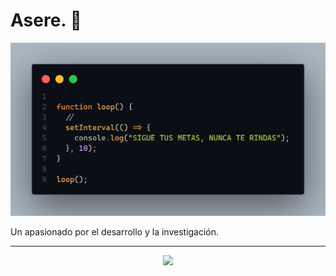 <h1>Asere. 👋</h1>
<p align="center">
  <img src="https://raw.githubusercontent.com/D-ROdev/D-ROdev/main/assets/fondoX.png" alt="Mi Banner" />
</p>

<p>Un apasionado por el desarrollo y la investigación.</p>
<hr/>

<p align="center">
  <a href="https://github.com/DenverCoder1/readme-typing-svg">
    <img src="https://readme-typing-svg.herokuapp.com?font=Time+New+Roman&color=cyan&size=25&center=true&vCenter=true&width=600&height=100&lines=Desarrollador+Full+Stack,;Desarrollo+en+el+stack+MERN,;Estudiante+Autodidacta">
  </a>
</p>
